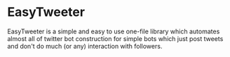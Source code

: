 # EasyTweeter
EasyTweeter is a simple and easy to use one-file library which automates almost all of twitter bot construction for simple bots which just post tweets and don't do much (or any) interaction with followers.
